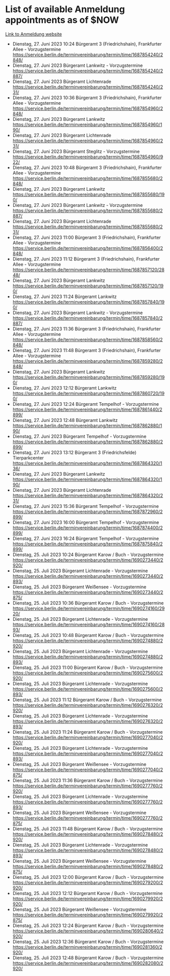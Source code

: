 # List of available Anmeldung appointments as of $NOW
[Link to Anmeldung website](https://service.berlin.de/terminvereinbarung/termin/tag.php?termin=1&anliegen[]=120686&dienstleisterlist=122210,122217,327316,122219,327312,122227,327314,122231,327346,122243,327348,122254,122252,329742,122260,329745,122262,329748,122271,327278,122273,327274,122277,327276,330436,122280,327294,122282,327290,122284,327292,122291,327270,122285,327266,122286,327264,122296,327268,150230,329760,122297,327286,122294,327284,122312,329763,122314,329775,122304,327330,122311,327334,122309,327332,317869,122281,327352,122279,329772,122283,122276,327324,122274,327326,122267,329766,122246,327318,122251,327320,122257,327322,122208,327298,122226,327300&herkunft=http%3A%2F%2Fservice.berlin.de%2Fdienstleistung%2F120686%2F)
- Dienstag, 27. Juni 2023 10:24 Bürgeramt 3 (Friedrichshain), Frankfurter Allee - Vorzugstermine https://service.berlin.de/terminvereinbarung/termin/time/1687854240/2848/
- Dienstag, 27. Juni 2023  Bürgeramt Lankwitz - Vorzugstermine https://service.berlin.de/terminvereinbarung/termin/time/1687854240/2887/
- Dienstag, 27. Juni 2023  Bürgeramt Lichtenrade https://service.berlin.de/terminvereinbarung/termin/time/1687854240/231/
- Dienstag, 27. Juni 2023 10:36 Bürgeramt 3 (Friedrichshain), Frankfurter Allee - Vorzugstermine https://service.berlin.de/terminvereinbarung/termin/time/1687854960/2848/
- Dienstag, 27. Juni 2023  Bürgeramt Lankwitz https://service.berlin.de/terminvereinbarung/termin/time/1687854960/190/
- Dienstag, 27. Juni 2023  Bürgeramt Lichtenrade https://service.berlin.de/terminvereinbarung/termin/time/1687854960/231/
- Dienstag, 27. Juni 2023  Bürgeramt Steglitz - Vorzugstermine https://service.berlin.de/terminvereinbarung/termin/time/1687854960/922/
- Dienstag, 27. Juni 2023 10:48 Bürgeramt 3 (Friedrichshain), Frankfurter Allee - Vorzugstermine https://service.berlin.de/terminvereinbarung/termin/time/1687855680/2848/
- Dienstag, 27. Juni 2023  Bürgeramt Lankwitz https://service.berlin.de/terminvereinbarung/termin/time/1687855680/190/
- Dienstag, 27. Juni 2023  Bürgeramt Lankwitz - Vorzugstermine https://service.berlin.de/terminvereinbarung/termin/time/1687855680/2887/
- Dienstag, 27. Juni 2023  Bürgeramt Lichtenrade https://service.berlin.de/terminvereinbarung/termin/time/1687855680/231/
- Dienstag, 27. Juni 2023 11:00 Bürgeramt 3 (Friedrichshain), Frankfurter Allee - Vorzugstermine https://service.berlin.de/terminvereinbarung/termin/time/1687856400/2848/
- Dienstag, 27. Juni 2023 11:12 Bürgeramt 3 (Friedrichshain), Frankfurter Allee - Vorzugstermine https://service.berlin.de/terminvereinbarung/termin/time/1687857120/2848/
- Dienstag, 27. Juni 2023  Bürgeramt Lankwitz https://service.berlin.de/terminvereinbarung/termin/time/1687857120/190/
- Dienstag, 27. Juni 2023 11:24 Bürgeramt Lankwitz https://service.berlin.de/terminvereinbarung/termin/time/1687857840/190/
- Dienstag, 27. Juni 2023  Bürgeramt Lankwitz - Vorzugstermine https://service.berlin.de/terminvereinbarung/termin/time/1687857840/2887/
- Dienstag, 27. Juni 2023 11:36 Bürgeramt 3 (Friedrichshain), Frankfurter Allee - Vorzugstermine https://service.berlin.de/terminvereinbarung/termin/time/1687858560/2848/
- Dienstag, 27. Juni 2023 11:48 Bürgeramt 3 (Friedrichshain), Frankfurter Allee - Vorzugstermine https://service.berlin.de/terminvereinbarung/termin/time/1687859280/2848/
- Dienstag, 27. Juni 2023  Bürgeramt Lankwitz https://service.berlin.de/terminvereinbarung/termin/time/1687859280/190/
- Dienstag, 27. Juni 2023 12:12 Bürgeramt Lankwitz https://service.berlin.de/terminvereinbarung/termin/time/1687860720/190/
- Dienstag, 27. Juni 2023 12:24 Bürgeramt Tempelhof - Vorzugstermine https://service.berlin.de/terminvereinbarung/termin/time/1687861440/2899/
- Dienstag, 27. Juni 2023 12:48 Bürgeramt Lankwitz https://service.berlin.de/terminvereinbarung/termin/time/1687862880/190/
- Dienstag, 27. Juni 2023  Bürgeramt Tempelhof - Vorzugstermine https://service.berlin.de/terminvereinbarung/termin/time/1687862880/2899/
- Dienstag, 27. Juni 2023 13:12 Bürgeramt 3 (Friedrichsfelde) Tierparkcenter https://service.berlin.de/terminvereinbarung/termin/time/1687864320/136/
- Dienstag, 27. Juni 2023  Bürgeramt Lankwitz https://service.berlin.de/terminvereinbarung/termin/time/1687864320/190/
- Dienstag, 27. Juni 2023  Bürgeramt Lichtenrade https://service.berlin.de/terminvereinbarung/termin/time/1687864320/231/
- Dienstag, 27. Juni 2023 15:36 Bürgeramt Tempelhof - Vorzugstermine https://service.berlin.de/terminvereinbarung/termin/time/1687872960/2899/
- Dienstag, 27. Juni 2023 16:00 Bürgeramt Tempelhof - Vorzugstermine https://service.berlin.de/terminvereinbarung/termin/time/1687874400/2899/
- Dienstag, 27. Juni 2023 16:24 Bürgeramt Tempelhof - Vorzugstermine https://service.berlin.de/terminvereinbarung/termin/time/1687875840/2899/
- Dienstag, 25. Juli 2023 10:24 Bürgeramt Karow / Buch - Vorzugstermine https://service.berlin.de/terminvereinbarung/termin/time/1690273440/2920/
- Dienstag, 25. Juli 2023  Bürgeramt Lichtenrade - Vorzugstermine https://service.berlin.de/terminvereinbarung/termin/time/1690273440/2893/
- Dienstag, 25. Juli 2023  Bürgeramt Weißensee - Vorzugstermine https://service.berlin.de/terminvereinbarung/termin/time/1690273440/2875/
- Dienstag, 25. Juli 2023 10:36 Bürgeramt Karow / Buch - Vorzugstermine https://service.berlin.de/terminvereinbarung/termin/time/1690274160/2920/
- Dienstag, 25. Juli 2023  Bürgeramt Lichtenrade - Vorzugstermine https://service.berlin.de/terminvereinbarung/termin/time/1690274160/2893/
- Dienstag, 25. Juli 2023 10:48 Bürgeramt Karow / Buch - Vorzugstermine https://service.berlin.de/terminvereinbarung/termin/time/1690274880/2920/
- Dienstag, 25. Juli 2023  Bürgeramt Lichtenrade - Vorzugstermine https://service.berlin.de/terminvereinbarung/termin/time/1690274880/2893/
- Dienstag, 25. Juli 2023 11:00 Bürgeramt Karow / Buch - Vorzugstermine https://service.berlin.de/terminvereinbarung/termin/time/1690275600/2920/
- Dienstag, 25. Juli 2023  Bürgeramt Lichtenrade - Vorzugstermine https://service.berlin.de/terminvereinbarung/termin/time/1690275600/2893/
- Dienstag, 25. Juli 2023 11:12 Bürgeramt Karow / Buch - Vorzugstermine https://service.berlin.de/terminvereinbarung/termin/time/1690276320/2920/
- Dienstag, 25. Juli 2023  Bürgeramt Lichtenrade - Vorzugstermine https://service.berlin.de/terminvereinbarung/termin/time/1690276320/2893/
- Dienstag, 25. Juli 2023 11:24 Bürgeramt Karow / Buch - Vorzugstermine https://service.berlin.de/terminvereinbarung/termin/time/1690277040/2920/
- Dienstag, 25. Juli 2023  Bürgeramt Lichtenrade - Vorzugstermine https://service.berlin.de/terminvereinbarung/termin/time/1690277040/2893/
- Dienstag, 25. Juli 2023  Bürgeramt Weißensee - Vorzugstermine https://service.berlin.de/terminvereinbarung/termin/time/1690277040/2875/
- Dienstag, 25. Juli 2023 11:36 Bürgeramt Karow / Buch - Vorzugstermine https://service.berlin.de/terminvereinbarung/termin/time/1690277760/2920/
- Dienstag, 25. Juli 2023  Bürgeramt Lichtenrade - Vorzugstermine https://service.berlin.de/terminvereinbarung/termin/time/1690277760/2893/
- Dienstag, 25. Juli 2023  Bürgeramt Weißensee - Vorzugstermine https://service.berlin.de/terminvereinbarung/termin/time/1690277760/2875/
- Dienstag, 25. Juli 2023 11:48 Bürgeramt Karow / Buch - Vorzugstermine https://service.berlin.de/terminvereinbarung/termin/time/1690278480/2920/
- Dienstag, 25. Juli 2023  Bürgeramt Lichtenrade - Vorzugstermine https://service.berlin.de/terminvereinbarung/termin/time/1690278480/2893/
- Dienstag, 25. Juli 2023  Bürgeramt Weißensee - Vorzugstermine https://service.berlin.de/terminvereinbarung/termin/time/1690278480/2875/
- Dienstag, 25. Juli 2023 12:00 Bürgeramt Karow / Buch - Vorzugstermine https://service.berlin.de/terminvereinbarung/termin/time/1690279200/2920/
- Dienstag, 25. Juli 2023 12:12 Bürgeramt Karow / Buch - Vorzugstermine https://service.berlin.de/terminvereinbarung/termin/time/1690279920/2920/
- Dienstag, 25. Juli 2023  Bürgeramt Weißensee - Vorzugstermine https://service.berlin.de/terminvereinbarung/termin/time/1690279920/2875/
- Dienstag, 25. Juli 2023 12:24 Bürgeramt Karow / Buch - Vorzugstermine https://service.berlin.de/terminvereinbarung/termin/time/1690280640/2920/
- Dienstag, 25. Juli 2023 12:36 Bürgeramt Karow / Buch - Vorzugstermine https://service.berlin.de/terminvereinbarung/termin/time/1690281360/2920/
- Dienstag, 25. Juli 2023 12:48 Bürgeramt Karow / Buch - Vorzugstermine https://service.berlin.de/terminvereinbarung/termin/time/1690282080/2920/
